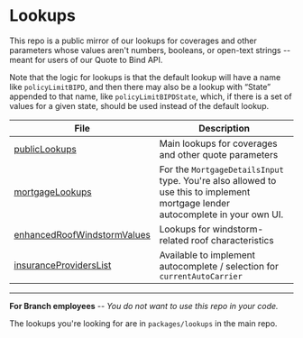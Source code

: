 # Lookups

This repo is a public mirror of our lookups for coverages and other parameters whose values aren't numbers, booleans, or open-text strings -- meant for users of our Quote to Bind API.

Note that the logic for lookups is that the default lookup will have a name like `policyLimitBIPD`, and then there may also be a lookup with “State” appended to that name, like `policyLimitBIPDState`, which, if there is a set of values for a given state, should be used instead of the default lookup.

| File                                                                                                          | Description                                                                                                                    |
| ------------------------------------------------------------------------------------------------------------- | ------------------------------------------------------------------------------------------------------------------------------ |
| [publicLookups](https://github.com/gobranch/lookups/blob/main/publicLookups.json)                             | Main lookups for coverages and other quote parameters                                                                          |
| [mortgageLookups](https://github.com/gobranch/lookups/blob/main/mortgageLookups.json)                         | For the `MortgageDetailsInput` type. You're also allowed to use this to implement mortgage lender autocomplete in your own UI. |
| [enhancedRoofWindstormValues](https://github.com/gobranch/lookups/blob/main/enhancedRoofWindstormValues.json) | Lookups for windstorm-related roof characteristics                                                                             |
| [insuranceProvidersList](https://github.com/gobranch/lookups/blob/main/insuranceProvidersList.json)           | Available to implement autocomplete / selection for `currentAutoCarrier`                                                       |

---

**For Branch employees** -- _You do not want to use this repo in your code._

The lookups you're looking for are in `packages/lookups` in the main repo.
